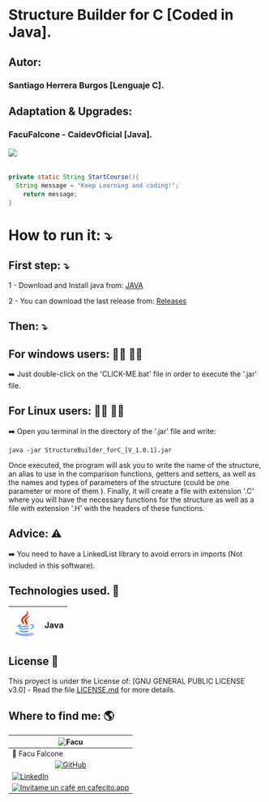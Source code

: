 
# Structure Builder for C [Coded in Java].
## Autor:
### Santiago Herrera Burgos [Lenguaje C].
## Adaptation & Upgrades:
### FacuFalcone - CaidevOficial [Java].

<a href="https://github.com/caidevOficial/StructureBuilder_forC">
  <img align="center" src="https://github-readme-stats.vercel.app/api?username=caidevOficial&show_icons=true&theme=tokyonight" />
</a></br></br>

```java
private static String StartCourse(){
  String message = "Keep Learning and coding!";
	return message;
}
```
# How to run it: ⤵️
## First step: ⤵️
1 - Download and Install java from: [JAVA](https://www.oracle.com/technetwork/es/java/javase/downloads/index.html/)

2 - You can download the last release from: [Releases](https://github.com/caidevOficial/StructureBuilder_forC/releases)

## Then: ⤵️
## For windows users: 👨‍💻 👩‍💻
➡️ Just double-click on the 'CLICK-ME.bat' file in order to execute the '.jar' file.
## For Linux users: 👨‍💻 👩‍💻
➡️ Open you terminal in the directory of the '.jar' file and write:

```
java -jar StructureBuilder_forC_[V_1.0.1].jar
```

Once executed, the program will ask you to write the name of the structure, an alias to use in the comparison functions, getters and setters, as well as the names and types of parameters of the structure (could be one parameter or more of them ).
Finally, it will create a file with extension '.C' where you will have the necessary functions for the structure as well as a file with extension '.H' with the headers of these functions.

## Advice: ⚠️
➡️ You need to have a LinkedList library to avoid errors in imports (Not included in this software).

## Technologies used. 📌
<!-- Java -->
|<a href="https://www.oracle.com/technetwork/es/java/javase/downloads/index.html/"><img align="center" alt="Java 8" src="https://github.com/caidevOficial/Logos/blob/master/Lenguajes/java.png" width="50px" height="50px" />|<h3>Java</h3>|
|--------|----------|
  
## License 📄
This proyect is under the License of: [GNU GENERAL PUBLIC LICENSE v3.0] - Read the file [LICENSE.md](LICENSE) for more details.
    
## Where to find me: 🌎
|<img class="circular" alt="Facu" src="https://avatars1.githubusercontent.com/u/12877139?s=400&u=d369ee24466653d9bbeeb9654930e3ff1c67b76a&v=4" width="80px" height="80px" />|
|------------|
|🤴 Facu Falcone|
|<center><a href="https://github.com/caidevOficial/"><img alt="GitHub" src="https://img.shields.io/badge/GitHub-%2312100E.svg?&style=for-the-badge&logo=Github&logoColor=white" width="95px" height="30px" /></center>|
|<a href="https://www.linkedin.com/in/facundo-falcone/"><img alt="LinkedIn" src="https://img.shields.io/badge/linkedin-%230077B5.svg?&style=for-the-badge&logo=linkedin&logoColor=white" width="95px" height="30px" />|
|<a href="https://cafecito.app/caidevoficial/"><img alt='Invitame un café en cafecito.app' srcset='https://cdn.cafecito.app/imgs/buttons/button_5.png 1x, https://cdn.cafecito.app/imgs/buttons/button_5_2x.png 2x, https://cdn.cafecito.app/imgs/buttons/button_5_3.75x.png 3.75x' src='https://cdn.cafecito.app/imgs/buttons/button_5.png' width="95px" height="30px" />|
